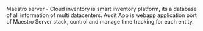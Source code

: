 Maestro server - Cloud inventory is smart inventory platform, its a database of all information of multi datacenters.
Audit App is webapp application port of Maestro Server stack, control and manage time tracking for each entity.